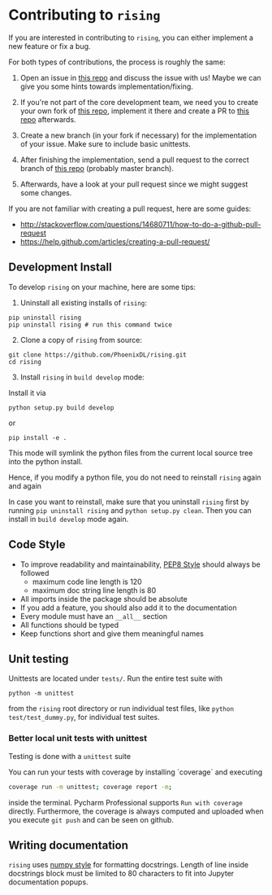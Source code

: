 # Contributing to `rising`

If you are interested in contributing to `rising`, you can either implement a new feature or fix a bug.

For both types of contributions, the process is roughly the same:

1. Open an issue in [this repo] and discuss
the issue with us! Maybe we can give you some hints towards
implementation/fixing.

2. If you're not part of the core development team, we need you to create your own fork of [this repo], implement it there and create a PR to [this repo] afterwards.

3. Create a new branch (in your fork if necessary) for the implementation of your issue.
Make sure to include basic unittests.

4. After finishing the implementation, send a pull request to the correct branch of [this repo] (probably master branch).

5. Afterwards, have a look at your pull request since we might suggest some
changes.


If you are not familiar with creating a pull request, here are some guides:
- http://stackoverflow.com/questions/14680711/how-to-do-a-github-pull-request
- https://help.github.com/articles/creating-a-pull-request/


## Development Install

To develop `rising` on your machine, here are some tips:

1. Uninstall all existing installs of `rising`:
```
pip uninstall rising
pip uninstall rising # run this command twice
```

2. Clone a copy of `rising` from source:

```
git clone https://github.com/PhoenixDL/rising.git
cd rising
```

3. Install `rising` in `build develop` mode:

Install it via

```
python setup.py build develop
```

or

```
pip install -e .
```

This mode will symlink the python files from the current local source tree into the
python install.

Hence, if you modify a python file, you do not need to reinstall `rising`
again and again

In case you want to reinstall, make sure that you uninstall `rising` first by running `pip uninstall rising`
and `python setup.py clean`. Then you can install in `build develop` mode again.

## Code Style
* To improve readability and maintainability, [PEP8 Style](https://www.python.org/dev/peps/pep-0008/) should always be followed
    * maximum code line length is 120
    * maximum doc string line length is 80
* All imports inside the package should be absolute
* If you add a feature, you should also add it to the documentation
* Every module must have an `__all__` section
* All functions should be typed
* Keep functions short and give them meaningful names

## Unit testing

Unittests are located under `tests/`. Run the entire test suite with

```
python -m unittest
```

from the `rising` root directory or run individual test files, like `python test/test_dummy.py`, for individual test suites.

### Better local unit tests with unittest
Testing is done with a `unittest` suite

You can run your tests with coverage by installing ´coverage´ and executing

```bash
coverage run -m unittest; coverage report -m;
```

inside the terminal. Pycharm Professional supports `Run with coverage` directly. 
Furthermore, the coverage is always computed and uploaded when you execute `git push` and can be seen on github.

## Writing documentation

`rising` uses [numpy style](http://sphinxcontrib-napoleon.readthedocs.io/en/latest/example_numpy.html)
for formatting docstrings. Length of line inside docstrings block must be limited to 80 characters to
fit into Jupyter documentation popups.

[this repo]: https://github.com/PhoenixDL/rising
